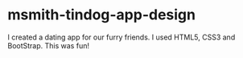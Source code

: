 # msmith-tindog-app-design
I created a dating app for our furry friends. I used HTML5, CSS3 and BootStrap. This was fun!
